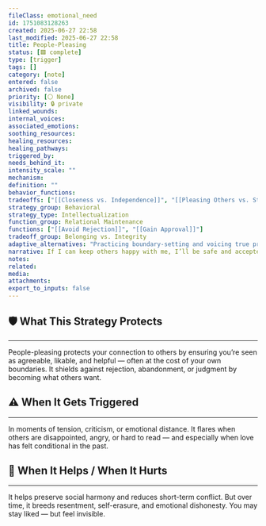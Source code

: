 ```yaml
---
fileClass: emotional_need
id: 1751083128263
created: 2025-06-27 22:58
last_modified: 2025-06-27 22:58
title: People-Pleasing
status: [🟩 complete]
type: [trigger]
tags: []
category: [note]
entered: false
archived: false
priority: [⚪ None]
visibility: 🔒 private
linked_wounds: 
internal_voices: 
associated_emotions: 
soothing_resources: 
healing_resources: 
healing_pathways: 
triggered_by: 
needs_behind_it: 
intensity_scale: ""
mechanism: 
definition: ""
behavior_functions: 
tradeoffs: ["[[Closeness vs. Independence]]", "[[Pleasing Others vs. Staying True to Self]]"]
strategy_group: Behavioral
strategy_type: Intellectualization
function_group: Relational Maintenance
functions: ["[[Avoid Rejection]]", "[[Gain Approval]]"]
tradeoff_group: Belonging vs. Integrity
adaptive_alternatives: "Practicing boundary-setting and voicing true preferences even when it's uncomfortable."
narrative: If I can keep others happy with me, I’ll be safe and accepted.
notes: 
related: 
media: 
attachments: 
export_to_inputs: false
---
```


## 🛡️ What This Strategy Protects
---
People-pleasing protects your connection to others by ensuring you’re seen as agreeable, likable, and helpful — often at the cost of your own boundaries. It shields against rejection, abandonment, or judgment by becoming what others want.

## ⚠️ When It Gets Triggered
---
In moments of tension, criticism, or emotional distance. It flares when others are disappointed, angry, or hard to read — and especially when love has felt conditional in the past.

## 🔄 When It Helps / When It Hurts
---
It helps preserve social harmony and reduces short-term conflict. But over time, it breeds resentment, self-erasure, and emotional dishonesty. You may stay liked — but feel invisible.
